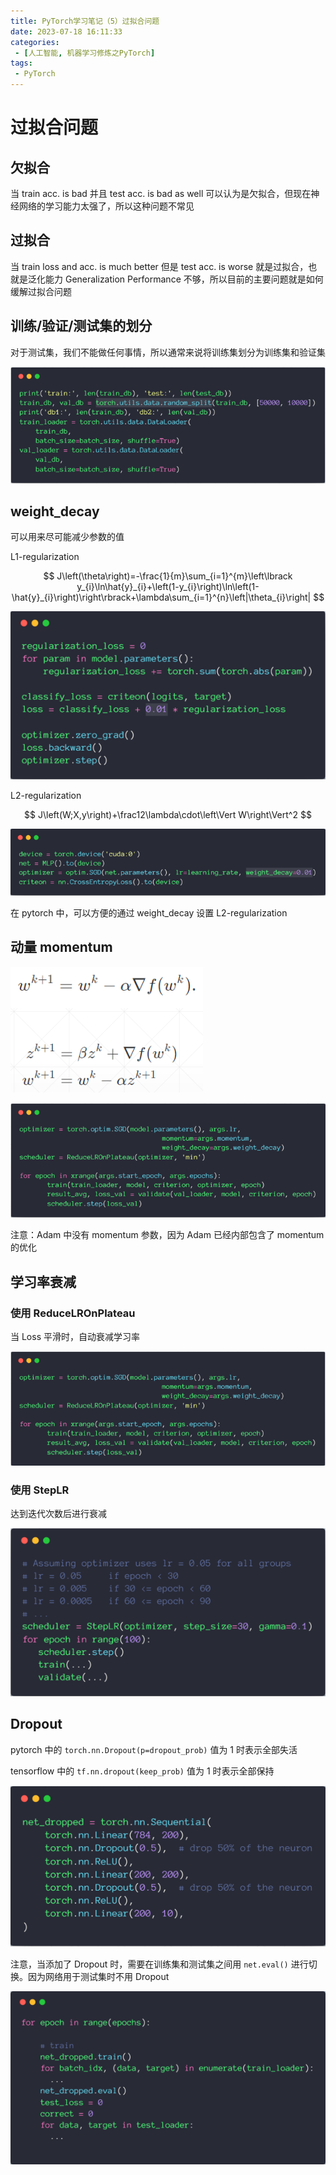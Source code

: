 ```yaml
---
title: PyTorch学习笔记（5）过拟合问题
date: 2023-07-18 16:11:33
categories:
 - [人工智能, 机器学习修炼之PyTorch]
tags: 
 - PyTorch
---
```


# 过拟合问题

## 欠拟合

当 train acc. is bad 并且 test acc. is bad as well 可以认为是欠拟合，但现在神经网络的学习能力太强了，所以这种问题不常见

## 过拟合

当 train loss and acc. is much better 但是 test acc. is worse 就是过拟合，也就是泛化能力 Generalization Performance 不够，所以目前的主要问题就是如何缓解过拟合问题

## 训练/验证/测试集的划分

对于测试集，我们不能做任何事情，所以通常来说将训练集划分为训练集和验证集

![image](assets/image-20230718040018-ibrfmhe.png)

## weight_decay

可以用来尽可能减少参数的值

L1-regularization

$$
J\left(\theta\right)=-\frac{1}{m}\sum_{i=1}^{m}\left\lbrack y_{i}\ln\hat{y}_{i}+\left(1-y_{i}\right)\ln\left(1-\hat{y}_{i}\right)\right\rbrack+\lambda\sum_{i=1}^{n}\left|\theta_{i}\right|
$$

![image](assets/image-20230718040840-58hm2no.png)

L2-regularization

$$
J\left(W;X,y\right)+\frac12\lambda\cdot\left\Vert W\right\Vert^2
$$

![image](assets/image-20230718040751-gguoms0.png)

在 pytorch 中，可以方便的通过 weight\_decay 设置 L2-regularization

## 动量 momentum

![image](assets/image-20230718041005-8by3rjo.png)

![image](assets/image-20230718041019-6k3sqez.png)

注意：Adam 中没有 momentum 参数，因为 Adam 已经内部包含了 momentum 的优化

## 学习率衰减

### 使用 ReduceLROnPlateau

当 Loss 平滑时，自动衰减学习率

![image](assets/image-20230718041215-d8gkcu1.png)

### 使用 StepLR

达到迭代次数后进行衰减

![image](assets/image-20230718041254-x7sr38c.png)

## Dropout

pytorch 中的 `torch.nn.Dropout(p=dropout_prob)` 值为 1 时表示全部失活

tensorflow 中的 `tf.nn.dropout(keep_prob)` 值为 1 时表示全部保持

![image](assets/image-20230718041522-1wldthz.png)

注意，当添加了 Dropout 时，需要在训练集和测试集之间用 `net.eval()` 进行切换。因为网络用于测试集时不用 Dropout

![image](assets/image-20230718041712-iudgc39.png)
